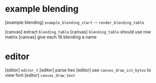 # example blending

[example blending] `example_blending_start` -- `render_blending_table`

[canvas] extract `blending_table`
[canvas] `blending_table` should use row matrix
[canvas] give each 16 blending a name

# editor

[editor] `editor_t`
[editor] parse hex
[editor] use `canvas_draw_icn_bytes` to view font
[editor] `canvas_draw_text`
